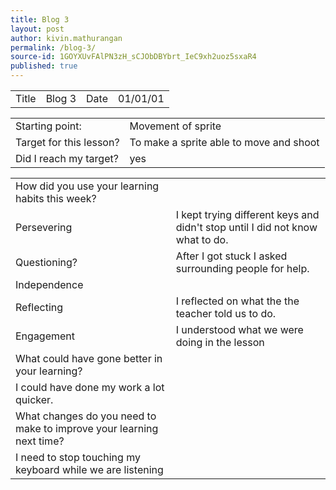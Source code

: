 ```yaml
---
title: Blog 3
layout: post
author: kivin.mathurangan
permalink: /blog-3/
source-id: 1GOYXUvFAlPN3zH_sCJObDBYbrt_IeC9xh2uoz5sxaR4
published: true
---
```

<table>
  <tr>
    <td>Title</td>
    <td>Blog 3</td>
    <td>Date</td>
    <td>01/01/01</td>
  </tr>
</table>


<table>
  <tr>
    <td>Starting point:</td>
    <td>Movement of sprite</td>
  </tr>
  <tr>
    <td>Target for this lesson?</td>
    <td>To make a sprite able to move and shoot</td>
  </tr>
  <tr>
    <td>Did I reach my target? </td>
    <td>yes</td>
  </tr>
</table>


<table>
  <tr>
    <td>How did you use your learning habits this week?</td>
    <td></td>
  </tr>
  <tr>
    <td>Persevering</td>
    <td>I kept trying different keys and didn't stop until I did not know what to do.</td>
  </tr>
  <tr>
    <td>Questioning?</td>
    <td>After I got stuck I asked surrounding people for help.</td>
  </tr>
  <tr>
    <td>Independence</td>
    <td></td>
  </tr>
  <tr>
    <td>Reflecting</td>
    <td>I reflected on what the the teacher told us to do.</td>
  </tr>
  <tr>
    <td>Engagement</td>
    <td>I understood what we were doing in the lesson</td>
  </tr>
  <tr>
    <td>What could have gone better in your learning?</td>
    <td></td>
  </tr>
  <tr>
    <td>I could have done my work a lot quicker.</td>
    <td></td>
  </tr>
  <tr>
    <td>What changes do you need to make to improve your learning next time?</td>
    <td></td>
  </tr>
  <tr>
    <td>I need to stop touching my keyboard while we are listening</td>
    <td></td>
  </tr>
</table>


